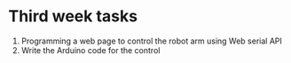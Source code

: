 <h1>Third week tasks</h1>
  <ol>
  <li>Programming a web page to control the robot arm using Web serial API</li>
  <li>Write the Arduino code for the control</li>
    
  </ol>
